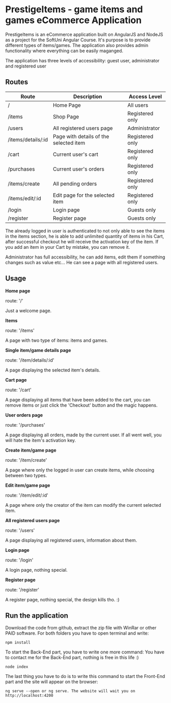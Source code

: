 # PrestigeItems - game items and games eCommerce Application

PrestigeItems is an eCommerce application built on AngularJS and NodeJS as a project for the SoftUni Angular Course. It's purpose is to provide different types of items/games. The application also provides admin functionality where everything can be easily maganged.

The application has three levels of accessibility: guest user, administrator and registered user

## Routes
| Route  | Description | Access Level |
| ------------- | ------------- | ------------- |
| /  | Home Page  | All users |
| /items  | Shop Page  | Registered only |
| /users  | All registered users page  | Administrator |
| /items/details/:id  | Page with details of the selected item  | Registered only |
| /cart  | Current user's cart  | Registered only |
| /purchases  | Current user's orders  | Registered only |
| /items/create  | All pending orders  | Registered only |
| /items/edit/:id  | Edit page for the selected item  | Registered only |
| /login  | Login page  | Guests only |
| /register  | Register page  | Guests only |
    
The already logged in user is authenticated to not only able to see the items in the items section, he is able to add unlimited quantity of items in his Cart, after successful checkout he will receive the activation key of the item. If you add an item in your Cart by mistake, you can remove it.

Administrator has full accessibility, he can add items, edit them if something changes such as value etc... He can see a page with all registered users.

## Usage

**Home page**

route: '/'

Just a welcome page.

**Items**

route: '/items'

A page with two type of items: items and games.

**Single item/game details page**

route: '/item/details/:id'

A page displaying the selected item's details.

**Cart page**

route: '/cart'

A page displaying all items that have been added to the cart, you can remove items or just click the 'Checkout' button and the magic happens.

**User orders page**

route: '/purchases'

A page displaying all orders, made by the current user. If all went well, you will hate the item's activation key.

**Create item/game page**

route: '/item/create'

A page where only the logged in user can create items, while choosing between two types.

**Edit item/game page**

route: '/item/edit/:id'

A page where only the creator of the item can modify the current selected item.

**All registered users page**

route: '/users'

A page displaying all registered users, information about them.

**Login page**

route: '/login'

A login page, nothing special.

**Register page**

route: '/register'

A register page, nothing special, the design kills tho. :)

## Run the application

Download the code from github, extract the zip file with WinRar or other PAID software. For both folders you have to open terminal and write: 

    npm install
    
To start the Back-End part, you have to write one more command: You have to contact me for the Back-End part, nothing is free in this life :)

    node index
    
The last thing you have to do is to write this command to start the Front-End part and the site will appear on the browser:

    ng serve --open or ng serve. The website will wait you on http://localhost:4200

